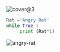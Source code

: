 ![cover@3](https://user-images.githubusercontent.com/105137538/167283270-5b1ab7c0-2bc4-4251-8c42-b5f60b5bf053.jpg)
```python
Rat ='Angry Rat'
while True : 
     print (Rat*1)
```


<p align="left"> <img src="https://komarev.com/ghpvc/?username=angry-rat&label=Profile%20views&color=0e75b6&style=flat" alt="angry-rat" /> </p>





<!---
angry-rat/angry-rat is a ✨ special ✨ repository because its `README.md` (this file) appears on your GitHub profile.
You can click the Preview link to take a look at your changes.
--->
